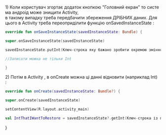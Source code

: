 1) Коли користувач згортає додаток кнопкою "Головний екран" то система андроід може знищити Activity, в такому випадку треба передбачити збереження ДРІБНИХ даних. Для цього в Activity треба переоприділити функцію onSavedInstanceState : 


```kotlin
override fun onSaveInstanceState(savedInstanceState: Bundle) { 

super.onSaveInstanceState(savedInstanceState) 

savedInstanceState.putInt(Ключ-строка яку бажано зробити окремою змінною, якісь Int данні бажано із MyViewModel) 

//Записати можна не тільки Int 

} 
```


2) Потім в Activity , в onCreate можна ці данні відновити (наприклад Int) : 


```kotlin
override fun onCreate(savedInstanceState: Bundle?) { 

super.onCreate(savedInstanceState) 

setContentView(R.layout.activity_main) 

val IntThatIWantToRestore = savedInstanceState?.getInt(Ключ-строка із пункту 1, 0) ?: 0 
```


}